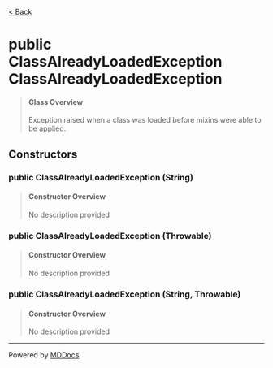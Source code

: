 [< Back](../README.md)
# public ClassAlreadyLoadedException ClassAlreadyLoadedException #
>#### Class Overview ####
>Exception raised when a class was loaded before mixins were able to be
 applied.
## Constructors ##
### public ClassAlreadyLoadedException (String) ###
>#### Constructor Overview ####
>No description provided
>
### public ClassAlreadyLoadedException (Throwable) ###
>#### Constructor Overview ####
>No description provided
>
### public ClassAlreadyLoadedException (String, Throwable) ###
>#### Constructor Overview ####
>No description provided
>

---
Powered by [MDDocs](https://github.com/VRCube/MDDocs)